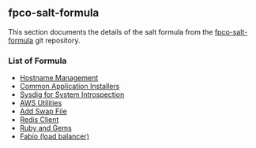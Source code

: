 ## fpco-salt-formula

This section documents the details of the salt formula from the
[fpco-salt-formula](https://github.com/fpco/fpco-salt-formula) git repository.


### List of Formula

* [Hostname Management](hostname)
* [Common Application Installers](apps)
* [Sysdig for System Introspection](sysdig)
* [AWS Utilities](aws)
* [Add Swap File](swap)
* [Redis Client](redis-client)
* [Ruby and Gems](ruby)
* [Fabio (load balancer)](fabio)
